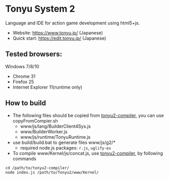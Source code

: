 # Tonyu System 2

Language and IDE for action game development using html5+js.

- Website: https://www.tonyu.jp/ (Japanese)
- Quick start: https://edit.tonyu.jp/ (Japanese)

## Tested browsers:

Windows 7/8/10
  - Chrome 31
  - Firefox 25
  - Internet Explorer 11(runtime only)

## How to build

- The following files should be copied from [tonyu2-compiler](https://github.com/hoge1e3/tonyu2-compiler/), you can use copyFromCompier.sh
  - www/js/lang/BuilderClient4Sys.js
  - www/BuilderWorker.js
  - www/js/runtime/TonyuRuntime.js
- use build/build.bat to generate files www/js/g2/*
  - required node.js packages: `r.js`, `uglify-es`  
- To compile www/Kernel/js/concat.js, use [tonyu2-compiler](https://github.com/hoge1e3/tonyu2-compiler/), by following commands
~~~
cd /path/to/tonyu2-compiler/
node index.js /path/to/Tonyu2/www/Kernel/
~~~
